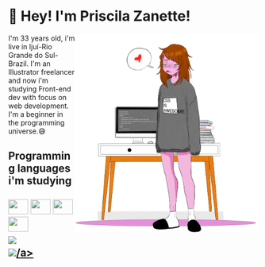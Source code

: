 ### <h1>👾 Hey! I'm Priscila Zanette!</h1>
<img align="right" alt="image" height="400" width="370" src="/fdfffffffffff4.png"/>
<p>I'm 33 years old, i'm live in Ijuí-Rio Grande do Sul- Brazil. I'm an Illustrator freelancer and now i'm studying Front-end dev with focus on web development. <br>I'm a beginner in the programming universe.😅</br></p>



##
<h2>Programming languages i'm studying</21>
<div style=display:inline_block"><br>
<img align=center" height="30" width="40" src="https://cdn.jsdelivr.net/gh/devicons/devicon/icons/css3/css3-original.svg" />
<img align=center" height="30" width="40" src="https://cdn.jsdelivr.net/gh/devicons/devicon/icons/html5/html5-original.svg" />
<img align=center" height="30" width="40" src="https://cdn.jsdelivr.net/gh/devicons/devicon/icons/javascript/javascript-original.svg" />
<img align=center" height="30" width="40" src="https://icongr.am/devicon/python-original.svg?size=128&color=faf9f9" />



<div>     
 <a href="https://linktr.ee/finalart.znt" target="_blank"><img src="https://img.shields.io/badge/linktree-39E09B?style=for-the-badge&logo=linktree&logoColor=white" target="_blank" rel='external' ></a>
 </div>
 <div>     
 <a href="https://www.linkedin.com/in/priscila-zanette-b86261234/)" target="_blank"><img src=<i class="devicon-linkedin-plain-wordmark"></i>/a>
 </div>
                    
